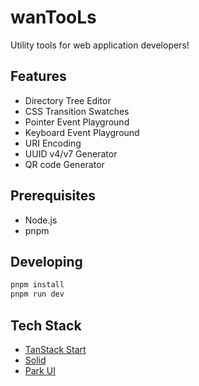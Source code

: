 # wanTooLs

Utility tools for web application developers!

## Features

- Directory Tree Editor
- CSS Transition Swatches
- Pointer Event Playground
- Keyboard Event Playground
- URI Encoding
- UUID v4/v7 Generator
- QR code Generator

## Prerequisites

- Node.js
- pnpm

## Developing

```bash
pnpm install
pnpm run dev
```

## Tech Stack

- [TanStack Start](https://tanstack.com/start/latest)
- [Solid](https://www.solidjs.com/)
- [Park UI](https://park-ui.com/)
